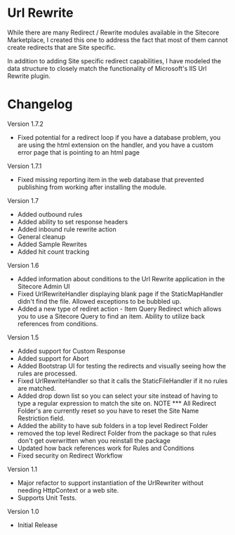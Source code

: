 Url Rewrite
===========

While there are many Redirect / Rewrite modules available in the Sitecore Marketplace, I created this one to address the fact that most of them cannot create redirects that are Site specific.

In addition to adding Site specific redirect capabilities, I have modeled the data structure to closely match the functionality of Microsoft's IIS Url Rewrite plugin.


Changelog
=========

Version 1.7.2
* Fixed potential for a redirect loop if you have a database problem, you are using the html extension on the handler, and you have a custom error page that is pointing to an html page

Version 1.7.1
* Fixed missing reporting item in the web database that prevented publishing from working after installing the module.

Version 1.7
* Added outbound rules
* Added ability to set response headers
* Added inbound rule rewrite action
* General cleanup
* Added Sample Rewrites
* Added hit count tracking

Version 1.6
* Added information about conditions to the Url Rewrite application in the Sitecore Admin UI
* Fixed UrlRewriteHandler displaying blank page if the StaticMapHandler didn't find the file. Allowed exceptions to be bubbled up.
* Added a new type of rediret action - Item Query Redirect which allows you to use a Sitecore Query to find an item.  Ability to utilize back references from conditions.

Version 1.5
* Added support for Custom Response
* Added support for Abort
* Added Bootstrap UI for testing the redirects and visually seeing how the rules are processed.
* Fixed UrlRewriteHandler so that it calls the StaticFileHandler if it no rules are matched. 
* Added drop down list so you can select your site instead of having to type a regular expression to match the site on.  NOTE *** All Redirect Folder's are currently reset so you have to reset the Site Name Restriction field.
* Added the ability to have sub folders in a top level Redirect Folder
* removed the top level Redirect Folder from the package so that rules don't get overwritten when you reinstall the package
* Updated how back references work for Rules and Conditions
* Fixed security on Redirect Workflow

Version 1.1
* Major refactor to support instantiation of the UrlRewriter without needing HttpContext or a web site.  
* Supports Unit Tests.

Version 1.0
* Initial Release
